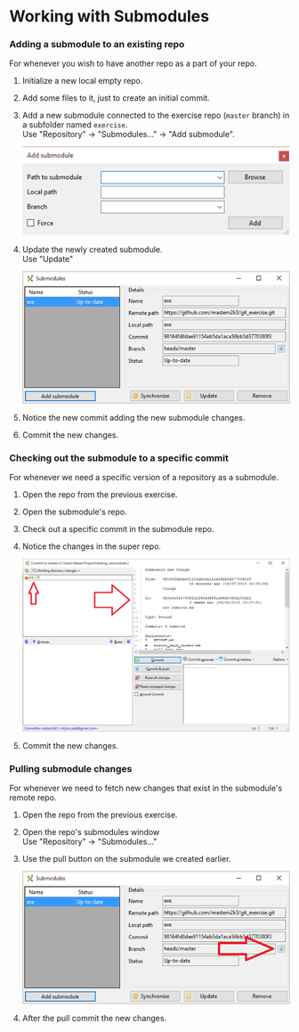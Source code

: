 
Working with Submodules
=======================

### Adding a submodule to an existing repo

For whenever you wish to have another repo as a part of your repo.

1. Initialize a new local empty repo.

2. Add some files to it, just to create an initial commit.

3. Add a new submodule connected to the exercise repo (`master` branch) in a subfolder named `exercise`.  
    Use "Repository" -> "Submodules..." -> "Add submodule".

    ![Add submodule](add_submodule.png)

4. Update the newly created submodule.  
    Use "Update"

    ![Update submodule](submodules.png)

4. Notice the new commit adding the new submodule changes.

5. Commit the new changes.

### Checking out the submodule to a specific commit

For whenever we need a specific version of a repository as a submodule.

1. Open the repo from the previous exercise.

2. Open the submodule's repo.

3. Check out a specific commit in the submodule repo.

4. Notice the changes in the super repo.

    ![Rewind submodule](submodule_rewind.png)

5. Commit the new changes.

### Pulling submodule changes

For whenever we need to fetch new changes that exist in the submodule's remote repo.

1. Open the repo from the previous exercise.

2. Open the repo's submodules window  
    Use "Repository" -> "Submodules..."

3. Use the pull button on the submodule we created earlier.

    ![Submodule pull](submodule_pull.png)

4. After the pull commit the new changes.
